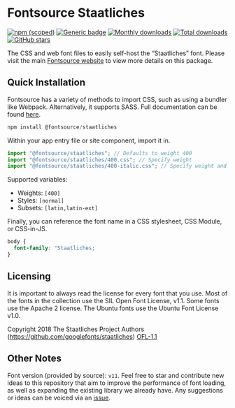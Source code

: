 # Fontsource Staatliches

[![npm (scoped)](https://img.shields.io/npm/v/@fontsource/staatliches?color=brightgreen)](https://www.npmjs.com/package/@fontsource/staatliches) [![Generic badge](https://img.shields.io/badge/fontsource-passing-brightgreen)](https://github.com/fontsource/fontsource) [![Monthly downloads](https://badgen.net/npm/dm/@fontsource/staatliches)](https://github.com/fontsource/fontsource) [![Total downloads](https://badgen.net/npm/dt/@fontsource/staatliches)](https://github.com/fontsource/fontsource) [![GitHub stars](https://img.shields.io/github/stars/fontsource/fontsource.svg?style=social&label=Star)](https://github.com/fontsource/fontsource/stargazers)

The CSS and web font files to easily self-host the “Staatliches” font. Please visit the main [Fontsource website](https://fontsource.org/fonts/staatliches) to view more details on this package.

## Quick Installation

Fontsource has a variety of methods to import CSS, such as using a bundler like Webpack. Alternatively, it supports SASS. Full documentation can be found [here](https://beta.fontsource.org/docs/getting-started/introduction).

```javascript
npm install @fontsource/staatliches
```

Within your app entry file or site component, import it in.

```javascript
import "@fontsource/staatliches"; // Defaults to weight 400
import "@fontsource/staatliches/400.css"; // Specify weight
import "@fontsource/staatliches/400-italic.css"; // Specify weight and style

```

Supported variables:
- Weights: `[400]`
- Styles: `[normal]`
- Subsets: `[latin,latin-ext]`

Finally, you can reference the font name in a CSS stylesheet, CSS Module, or CSS-in-JS.

```css
body {
  font-family: "Staatliches;
}
```

## Licensing
It is important to always read the license for every font that you use.
Most of the fonts in the collection use the SIL Open Font License, v1.1. Some fonts use the Apache 2 license. The Ubuntu fonts use the Ubuntu Font License v1.0.

Copyright 2018 The Staatliches Project Authors (https://github.com/googlefonts/staatliches)
[OFL-1.1](http://scripts.sil.org/OFL)

## Other Notes
Font version (provided by source): `v11`.
Feel free to star and contribute new ideas to this repository that aim to improve the performance of font loading, as well as expanding the existing library we already have. Any suggestions or ideas can be voiced via an [issue](https://github.com/fontsource/fontsource/issues).